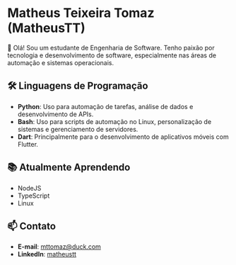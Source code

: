 # Matheus Teixeira Tomaz (MatheusTT)

👋 Olá! Sou um estudante de Engenharia de Software. Tenho paixão por tecnologia e desenvolvimento de software, especialmente nas áreas de automação e sistemas operacionais.

## 🛠️ Linguagens de Programação
- **Python**: Uso para automação de tarefas, análise de dados e desenvolvimento de APIs.
- **Bash**: Uso para scripts de automação no Linux, personalização de sistemas e gerenciamento de servidores.
- **Dart**: Principalmente para o desenvolvimento de aplicativos móveis com Flutter.

## 📚 Atualmente Aprendendo
- NodeJS
- TypeScript
- Linux

## 📫 Contato
- **E-mail**: [mttomaz@duck.com](mailto:mttomaz@duck.com)
- **LinkedIn**: [matheustt](https://www.linkedin.com/in/matheustt)
